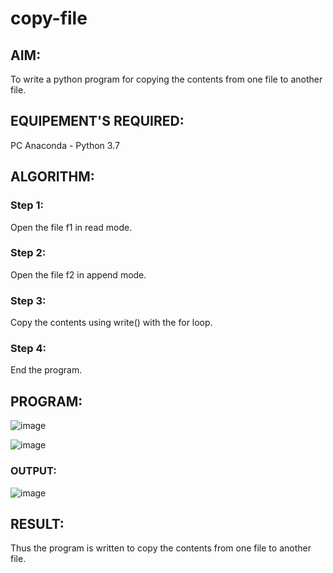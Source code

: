 # copy-file
## AIM:
To write a python program for copying the contents from one file to another file.
## EQUIPEMENT'S REQUIRED: 
PC
Anaconda - Python 3.7
## ALGORITHM: 
### Step 1:
Open the file f1 in read mode.

### Step 2:
Open the file f2 in append mode.

### Step 3:
Copy the contents using write() with the for loop.

### Step 4:
End the program.

## PROGRAM:
![image](https://github.com/DEEPAK2200233/copy-file/assets/118707676/a3f394d0-3335-42dd-86a7-338bda6aa775)

![image](https://github.com/DEEPAK2200233/copy-file/assets/118707676/492360fd-ad5c-4b9f-b550-65c82a5a4957)


### OUTPUT:
![image](https://github.com/DEEPAK2200233/copy-file/assets/118707676/135ff2a1-51be-466c-89da-66daa38f3fc3)

## RESULT:
Thus the program is written to copy the contents from one file to another file.
